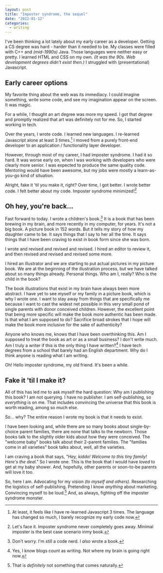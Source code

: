 ```yaml
---
layout: post
title: "Imposter syndrome, the sequel"
date: "2022-01-12"
categories:
  - writing
---
```


I've been thinking a lot lately about my early career as a developer. Getting a CS degree was hard - harder than it needed to be. My classes were filled with C++ and _(mid-1990s)_ Java. Those languages were neither easy or pretty. I learned HTML and CSS on my own. _(It was the 90s. Web development degrees didn't exist then.)_ I struggled with (presentational) Javascript.

## Early career options

My favorite thing about the web was its immediacy. I could imagine something, write some code, and see my imagination appear on the screen. It was magic.

For a while, I thought an art degree was more my speed. I got that degree and promptly realized that art was definitely not for me. So, I started working in tech.

Over the years, I wrote code. I learned new languages. I re-learned Javascript alone at least 3 times.[^1] I moved from a purely front-end developer to an application / functionality layer developer.

However, through most of my career, I had imposter syndrome. I had it so hard. It was worse early on, when I was working with developers who were clearly more senior. I was expected to produce the same quality code. Mentoring would have been awesome, but my jobs were mostly a learn-as-you-go kind of situation.

Alright, fake it 'til you make it, right? Over time, I got better. I wrote better code. I felt better about my code. Imposter syndrome minimized![^2]

## Oh hey, you're back...

Fast forward to today. I wrote a children's book.[^3] It is a book that has been brewing in my brain, and more recently in my computer, for years. It's not a big book. A picture book in 152 words. But it tells my story of how my daughter came to be. It says things that I say to her all the time. It says things that I have been craving to exist in book form since she was born.

I wrote and revised and revised and revised. I hired an editor to review it, and then revised and revised and revised some more.

I hired an illustrator and we are starting to put actual pictures in my picture book. We are at the beginning of the illustration process, but we have talked about so many things already. Personal things. Who am I, really? Who is the child in the book?

The book illustrations that exist in my brain have always been more abstract. I have yet to see myself or my family in a picture book, which is why I wrote one. I want to stay away from things that are specifically me because I want to cast the widest net possible in this very small pond of single parents with donor conceived children. However, the excellent point that being more specific will make the book more authentic has been made. Is that what I am supposed to do? Sacrifice broad strokes that I hope will make the book more inclusive for the sake of authenticity?

Anyone who knows me, knows that I have been overthinking this. Am I supposed to treat the book as art or as a small business? I don't write much. Am I truly a writer if this is the only thing I have written?[^4] I have tech degrees from a school that barely had an English department. Why do I think anyone is reading what I am writing.

Oh! Hello imposter syndrome, my old friend. It's been a while.

## Fake it 'til I make it?

All of this has led me to ask myself the hard question: Why am I publishing this book? I am not querying. I have no publisher. I am self-publishing, so _everything_ is on me. That includes convincing the universe that this book is worth reading, among so much else.

So... why? The entire reason I wrote my book is that it needs to exist.

I have been looking and, while there are so many books about single-by-choice parent families, there are none that talks to the newborn. Those books talk to the slightly older kids about how they were conceived. The "welcome baby" books talk about their 2-parent families. The "families come in all varieties" book talks about, well, all the varieties.

I am craving a book that says, _"Hey, kiddo! Welcome to this tiny family! Here's the deal."_ So I wrote one. This is the book that I would have _loved_ to get at my baby shower. And, hopefully, other parents or soon-to-be parents will love it too.

So, here I am. Advocating for my vision _(to myself and others)_. Researching the logistics of self-publishing. Pretending I know _anything_ about marketing. Convincing myself to be loud.[^5] And, as always, fighting off the imposter syndrome monster.



[^1]: At least, it feels like I have re-learned Javascript 3 times. The language has changed so much, I barely recognize my early code now.
[^2]: Let's face it. Imposter syndrome never completely goes away. Minimal imposter is the best case scenario inmy book.
[^3]: Don't worry. I'm still a code nerd. I _also_ wrote a book.
[^4]: Yes, I know blogs count as writing. Not where my brain is going right now.
[^5]: That is _definitely_ not something that comes naturally.
